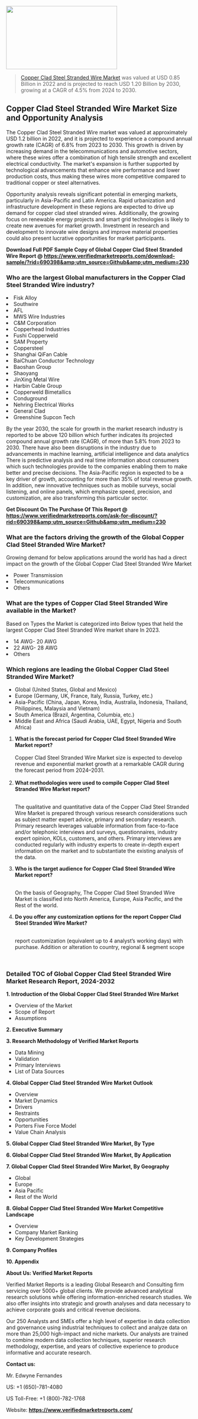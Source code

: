 <img src="https://ffe5etoiles.com/wp-content/uploads/2024/12/MST1-300x171.png" alt="" width="300" height="171" class="alignnone size-medium wp-image-20088" /><blockquote><p><p><a href="https://www.verifiedmarketreports.com/download-sample/?rid=690398&utm_source=Github&utm_medium=230" target="_blank">Copper Clad Steel Stranded Wire Market</a> was valued at USD 0.85 Billion in 2022 and is projected to reach USD 1.20 Billion by 2030, growing at a CAGR of 4.5% from 2024 to 2030.</p></blockquote><p><h2>Copper Clad Steel Stranded Wire Market Size and Opportunity Analysis</h2><p>The Copper Clad Steel Stranded Wire market was valued at approximately USD 1.2 billion in 2022, and it is projected to experience a compound annual growth rate (CAGR) of 6.8% from 2023 to 2030. This growth is driven by increasing demand in the telecommunications and automotive sectors, where these wires offer a combination of high tensile strength and excellent electrical conductivity. The market's expansion is further supported by technological advancements that enhance wire performance and lower production costs, thus making these wires more competitive compared to traditional copper or steel alternatives.</p><p>Opportunity analysis reveals significant potential in emerging markets, particularly in Asia-Pacific and Latin America. Rapid urbanization and infrastructure development in these regions are expected to drive up demand for copper clad steel stranded wires. Additionally, the growing focus on renewable energy projects and smart grid technologies is likely to create new avenues for market growth. Investment in research and development to innovate wire designs and improve material properties could also present lucrative opportunities for market participants.</p></p><p class=""><strong>Download Full PDF Sample Copy of Global Copper Clad Steel Stranded Wire Report @ <a href="https://www.verifiedmarketreports.com/download-sample/?rid=690398&amp;utm_source=Github&amp;utm_medium=230" target="_blank">https://www.verifiedmarketreports.com/download-sample/?rid=690398&amp;utm_source=Github&amp;utm_medium=230</a></strong></p><h3 id="" class="">Who are the largest Global manufacturers in the Copper Clad Steel Stranded Wire industry?</h3><p><li>Fisk Alloy</li><li> Southwire</li><li> AFL</li><li> MWS Wire Industries</li><li> C&M Corporation</li><li> Copperhead Industries</li><li> Fushi Copperweld</li><li> SAM Property</li><li> Coppersteel</li><li> Shanghai QiFan Cable</li><li> BaiChuan Conductor Technology</li><li> Baoshan Group</li><li> Shaoyang</li><li> JinXing Metal Wire</li><li> Harbin Cable Group</li><li> Copperweld Bimetallics</li><li> Conduground</li><li> Nehring Electrical Works</li><li> General Clad</li><li> Greenshine Supcon Tech</li></p><div class=""><div class="" dir="" data-message-author-role="" data-message-id="" data-message-model-slug=""><div class=""><div class=""><div class=""><div class="" dir="" data-message-author-role="" data-message-id="" data-message-model-slug=""><div class=""><div class=""><p>By the year 2030, the scale for growth in the market research industry is reported to be above 120 billion which further indicates its projected compound annual growth rate (CAGR), of more than 5.8% from 2023 to 2030. There have also been disruptions in the industry due to advancements in machine learning, artificial intelligence and data analytics There is predictive analysis and real time information about consumers which such technologies provide to the companies enabling them to make better and precise decisions. The Asia-Pacific region is expected to be a key driver of growth, accounting for more than 35% of total revenue growth. In addition, new innovative techniques such as mobile surveys, social listening, and online panels, which emphasize speed, precision, and customization, are also transforming this particular sector.</p><p><strong>Get Discount On The Purchase Of This Report @&nbsp; <a href="https://www.verifiedmarketreports.com/ask-for-discount/?rid=690398&amp;utm_source=Github&amp;utm_medium=230" target="_blank">https://www.verifiedmarketreports.com/ask-for-discount/?rid=690398&amp;utm_source=Github&amp;utm_medium=230</a></strong></p></div></div></div></div></div></div></div></div><h3 id="" class="">What are the factors driving the growth of the Global Copper Clad Steel Stranded Wire Market?</h3><p id="" class="">Growing demand for below applications around the world has had a direct impact on the growth of the Global Copper Clad Steel Stranded Wire Market</p><p id="" class=""><li>Power Transmission</li><li> Telecommunications</li><li> Others</li></p><h3 id="" class="">What are the types of Copper Clad Steel Stranded Wire available in the Market?</h3><p id="" class="">Based on Types the Market is categorized into Below types that held the largest Copper Clad Steel Stranded Wire market share In 2023.</p><p id="" class=""><li>14 AWG- 20 AWG</li><li> 22 AWG- 28 AWG</li><li> Others</li></p><h3 id="" class="">Which regions are leading the Global Copper Clad Steel Stranded Wire Market?</h3><ul><li>Global (United States, Global and Mexico)</li><li>Europe (Germany, UK, France, Italy, Russia, Turkey, etc.)</li><li>Asia-Pacific (China, Japan, Korea, India, Australia, Indonesia, Thailand, Philippines, Malaysia and Vietnam)</li><li>South America (Brazil, Argentina, Columbia, etc.)</li><li>Middle East and Africa (Saudi Arabia, UAE, Egypt, Nigeria and South Africa)</li></ul><p><ol><li><strong>What is the forecast period for Copper Clad Steel Stranded Wire Market report?<br /></strong><br /><span data-sheets-root="1" data-sheets-value="{&quot;1&quot;:2,&quot;2&quot;:&quot;XXXX size is expected to develop revenue and exponential market growth at a remarkable CAGR during the forecast period from 2024&ndash;2030.&quot;}" data-sheets-userformat="{&quot;2&quot;:12674,&quot;4&quot;:{&quot;1&quot;:2,&quot;2&quot;:16776960},&quot;10&quot;:2,&quot;11&quot;:0,&quot;15&quot;:&quot;Arial&quot;,&quot;16&quot;:12}">Copper Clad Steel Stranded Wire Market size is expected to develop revenue and exponential market growth at a remarkable CAGR during the forecast period from 2024&ndash;2031.</span><br /><br /></li><li><strong>What methodologies were used to compile Copper Clad Steel Stranded Wire Market report?<br /><br /></strong><p>The qualitative and quantitative data of the&nbsp;Copper Clad Steel Stranded Wire Market is prepared through various research considerations such as subject matter expert advice, primary and secondary research. Primary research leverages valuable information from face-to-face and/or telephonic interviews and surveys, questionnaires, industry expert opinion, KOLs, customers, and others. Primary interviews are conducted regularly with industry experts to create in-depth expert information on the market and to substantiate the existing analysis of the data.&nbsp;</p></li><li><strong>Who is the target audience for Copper Clad Steel Stranded Wire Market report?<br /><br /></strong><p>On the basis of Geography, The&nbsp;Copper Clad Steel Stranded Wire Market is classified into North America, Europe, Asia Pacific, and the Rest of the world.</p></li><li><strong>Do you offer any customization options for the report Copper Clad Steel Stranded Wire Market?<br /><br /></strong><p>report customization (equivalent up to 4 analyst&rsquo;s working days) with purchase. Addition or alteration to country, regional &amp; segment scope</p><p>&nbsp;</p></li></ol></p><h3 id="" class="">Detailed TOC of Global Copper Clad Steel Stranded Wire Market Research Report, 2024-2032</h3><p id="" class=""><strong>1. Introduction of the Global Copper Clad Steel Stranded Wire Market</strong></p><ul><li>Overview of the Market</li><li>Scope of Report</li><li>Assumptions</li></ul><p id="" class=""><strong>2. Executive Summary</strong></p><p id="" class=""><strong>3. Research Methodology of&nbsp;Verified Market Reports</strong></p><ul><li>Data Mining</li><li>Validation</li><li>Primary Interviews</li><li>List of Data Sources</li></ul><p id="" class=""><strong>4. Global Copper Clad Steel Stranded Wire Market Outlook</strong></p><ul><li>Overview</li><li>Market Dynamics</li><li>Drivers</li><li>Restraints</li><li>Opportunities</li><li>Porters Five Force Model</li><li>Value Chain Analysis</li></ul><p id="" class=""><strong>5. Global Copper Clad Steel Stranded Wire Market, By&nbsp;Type</strong></p><p id="" class=""><strong>6. Global Copper Clad Steel Stranded Wire Market, By Application</strong></p><p id="" class=""><strong>7. Global Copper Clad Steel Stranded Wire Market, By Geography</strong></p><ul><li>Global</li><li>Europe</li><li>Asia Pacific</li><li>Rest of the World</li></ul><p id="" class=""><strong>8. Global Copper Clad Steel Stranded Wire Market Competitive Landscape</strong></p><ul><li>Overview</li><li>Company Market Ranking</li><li>Key Development Strategies</li></ul><p id="" class=""><strong>9. Company Profiles</strong></p><p id="" class=""><strong>10. Appendix</strong></p><p id="" class=""><strong>About Us: Verified Market Reports</strong></p><p id="" class="">Verified Market Reports is a leading Global Research and Consulting firm servicing over 5000+ global clients. We provide advanced analytical research solutions while offering information-enriched research studies. We also offer insights into strategic and growth analyses and data necessary to achieve corporate goals and critical revenue decisions.</p><p id="" class="">Our 250 Analysts and SMEs offer a high level of expertise in data collection and governance using industrial techniques to collect and analyze data on more than 25,000 high-impact and niche markets. Our analysts are trained to combine modern data collection techniques, superior research methodology, expertise, and years of collective experience to produce informative and accurate research.</p><p id="" class=""><strong>Contact us:</strong></p><p id="" class="">Mr. Edwyne Fernandes</p><p id="" class="">US: +1 (650)-781-4080</p><p id="" class="">US Toll-Free: +1 (800)-782-1768</p><p id="" class="">Website: <a target="" data-test-app-aware-link=""><strong>https://www.verifiedmarketreports.com/</strong></a></p>
